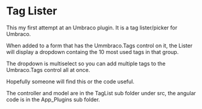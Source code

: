 # Tag Lister
 This my first attempt at an Umbraco plugin. It is a tag lister/picker for Umbraco.
 
 When added to a form that has the Ummbraco.Tags control on it, the Lister will display a dropdown containg the 10 most used tags in that group.
 
 The dropdown is multiselect so you can add multiple tags to the Umbraco.Tags control all at once.
 
 Hopefully someone will find this or the code useful.
 
 
 The controller and model are in the TagList sub folder under src, the angular code is in the App_Plugins sub folder.

